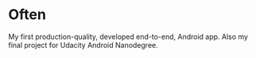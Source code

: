 # Often

My first production-quality, developed end-to-end, Android app. Also my final project for Udacity Android Nanodegree.
